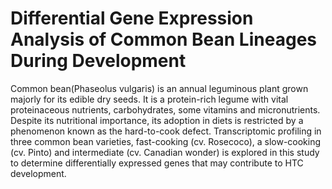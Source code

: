 # Differential Gene Expression Analysis of Common Bean Lineages During Development

Common bean(Phaseolus vulgaris) is an annual leguminous plant grown majorly for its edible dry seeds. It is a protein-rich legume with vital proteinaceous nutrients, carbohydrates, some vitamins and micronutrients. Despite its nutritional importance, its adoption in diets is restricted by a phenomenon known as the hard-to-cook defect. Transcriptomic profiling in three common bean varieties, fast-cooking (cv. Rosecoco), a slow-cooking (cv. Pinto) and intermediate (cv. Canadian wonder) is explored in this study to determine differentially expressed genes that may contribute to HTC development.
